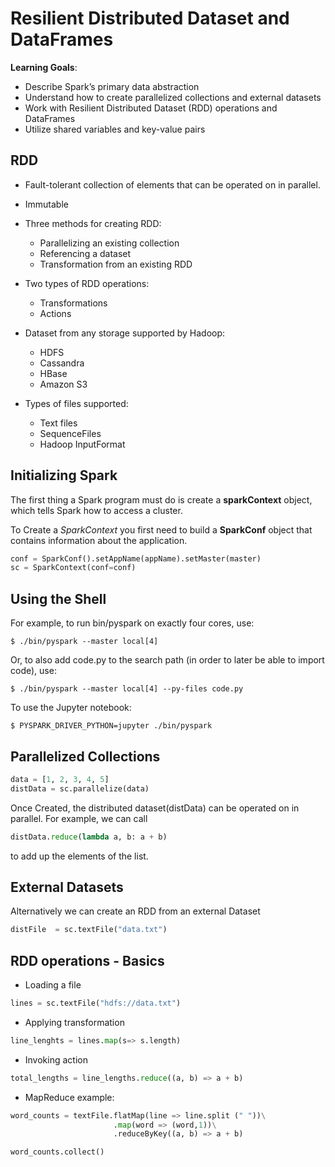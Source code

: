 # Resilient Distributed Dataset and DataFrames

**Learning Goals**:
- Describe Spark’s primary data abstraction
- Understand how to create parallelized collections and external datasets
- Work with Resilient Distributed Dataset (RDD) operations and DataFrames
- Utilize shared variables and key-value pairs


## RDD

- Fault-tolerant collection of elements that can be operated on in parallel.
- Immutable
- Three methods for creating RDD:
    - Parallelizing an existing collection
    - Referencing a dataset
    - Transformation from an existing RDD

- Two types of RDD operations:
    - Transformations
    - Actions

- Dataset from any storage supported by Hadoop:
    - HDFS
    - Cassandra
    - HBase
    - Amazon S3

- Types of files supported:
    - Text files
    - SequenceFiles
    - Hadoop InputFormat

## Initializing Spark

The first thing a Spark program must do is create a **sparkContext** object, which tells Spark how to access a cluster.

To Create a *SparkContext* you first need to build a **SparkConf** object that contains information about the application.

```python
conf = SparkConf().setAppName(appName).setMaster(master)
sc = SparkContext(conf=conf)
```

## Using the Shell

For example, to run bin/pyspark on exactly four cores, use:
```
$ ./bin/pyspark --master local[4]
```

Or, to also add code.py to the search path (in order to later be able to import code), use:
```
$ ./bin/pyspark --master local[4] --py-files code.py
```

To use the Jupyter notebook:
```
$ PYSPARK_DRIVER_PYTHON=jupyter ./bin/pyspark
```

## Parallelized Collections

```python
data = [1, 2, 3, 4, 5]
distData = sc.parallelize(data)
```

Once Created, the distributed dataset(distData) can be operated on in parallel. For example, we can call 
```python 
distData.reduce(lambda a, b: a + b)
```
 to add up the elements of the list.


 ## External Datasets

Alternatively we can create an RDD from an external Dataset

 ```python
 distFile  = sc.textFile("data.txt")
 ```


 ## RDD operations - Basics

 - Loading a file
 ```python
 lines = sc.textFile("hdfs://data.txt")
 ```
 - Applying transformation
 ```python
 line_lenghts = lines.map(s=> s.length)
 ```
 - Invoking action
 ```python
 total_lengths = line_lengths.reduce((a, b) => a + b)
 ```
 - MapReduce example:
 ```python
 word_counts = textFile.flatMap(line => line.split (" "))\
                        .map(word => (word,1))\
                        .reduceByKey((a, b) => a + b)

 word_counts.collect()
 ```


